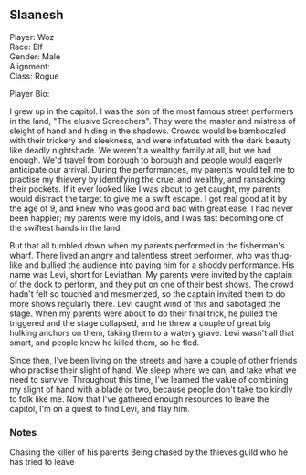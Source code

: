 ## Slaanesh

Player: Woz  
Race: Elf  
Gender: Male  
Alignment:    
Class: Rogue  

Player Bio:

I grew up in the capitol. I was the son of the most famous street performers in the land, "The elusive Screechers". They were the master and mistress of sleight of hand and hiding in the shadows. Crowds would be bamboozled with their trickery and sleekness, and were infatuated with the dark beauty like deadly nightshade. We weren't a wealthy family at all, but we had enough. We'd travel from borough to borough and people would eagerly anticipate our arrival. During the performances, my parents would tell me to practise my thievery by identifying the cruel and wealthy, and ransacking their pockets. If it ever looked like I was about to get caught, my parents would distract the target to give me a swift escape. I got real good at it by the age of 9, and knew who was good and bad with great ease. I had never been happier; my parents were my idols, and I was fast becoming one of the swiftest hands in the land. 

But that all tumbled down when my parents performed in the fisherman's wharf. There lived an angry and talentless street performer, who was thug-like and bullied the audience into paying him for a shoddy performance. His name was Levi, short for Leviathan. My parents were invited by the captain of the dock to perform, and they put on one of their best shows. The crowd hadn't felt so touched and mesmerized, so the captain invited them to do more shows regularly there. Levi caught wind of this and sabotaged the stage. When my parents were about to do their final trick, he pulled the triggered and the stage collapsed, and he threw a couple of great big hulking anchors on them, taking them to a watery grave. Levi wasn't all that smart, and people knew he killed them, so he fled. 

Since then, I've been living on the streets and have a couple of other friends who practise their slight of hand. We sleep where we can, and take what we need to survive. Throughout this time, I've learned the value of combining my slight of hand with a blade or two, because people don't take too kindly to folk like me. Now that I've gathered enough resources to leave the capitol, I'm on a quest to find Levi, and flay him. 

### Notes

Chasing the killer of his parents
Being chased by the thieves guild who he has tried to leave




